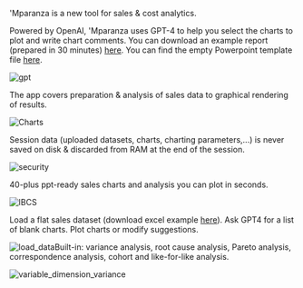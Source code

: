 'Mparanza is a new tool for sales & cost analytics. 

Powered by OpenAI, 'Mparanza uses GPT-4 to help you select the charts to plot and write chart comments. You can download an example report (prepared in 30 minutes) [here](https://mparanza.com/download_docs/Superstore.pdf). You can find the empty Powerpoint template file [here](https://mparanza.com/download_docs/template.pptm).

![gpt](assets/images/gpt-16897744207831.png)

The app covers preparation & analysis of sales data to graphical rendering of results. 

![Charts](assets/images/Charts-16901212273351.png)

Session data (uploaded datasets, charts, charting parameters,...) is never saved on disk & discarded from RAM at the end of the session.

![security](assets/images/security.png)

40-plus ppt-ready sales charts and analysis you can plot in seconds.

![IBCS](assets/images/IBCS.png)



Load a flat sales dataset (download excel example [here](https://mparanza.com/download_docs/Superstore.xlsx)). Ask GPT4 for a list of blank charts. Plot charts or modify suggestions.

![load_data](assets/images/load_data-16901212735982.png)Built-in: variance analysis, root cause analysis, Pareto analysis, correspondence analysis, cohort and like-for-like analysis.

![variable_dimension_variance](assets/images/variable_dimension_variance.png)



